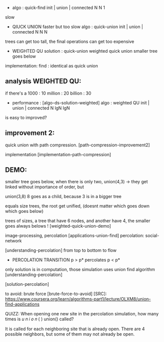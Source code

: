 
- algo : quick-find
init | union | connected
N N 1

slow

- QIUCK UNION
faster but too slow
algo : quick-union 
init | union | connected
N N N

trees can get too tall, the final operations can get too expensive

- WEIGHTED QU
solution : quick-union weighted quick union
smaller tree goes below

implementation:
find : identical as quick union


## analysis WEIGHTED QU: 
if there's a 1000 : 10
million : 20
billion : 30

- performance :
[algo-ds-solution-weighted]
algo : weighted QU
init | union | connected
N lgN lgN

is easy to improved?

## improvement 2:
quick union with path compression.
[path-compression-improvement2]

implementation
[implementation-path-compression]


## DEMO:
smaller tree goes below, 
when there is only two,
union(4,3) -> they get linked without importance of order, but

union(3,8)
8 goes as a child, because 3 is in a bigger tree

equals size trees, the root get unified, (doesnt matter which goes down which goes below)

trees of sizes, a tree that have 6 nodes, and another have 4, the smaller goes always belows !
[weighted-quick-union-demo]


image-processing, percolation
[applications-union-find]
percolation: social-network


[understanding-percolation]
from top to bottom to flow

- PERCOLATION TRANSITION
p > p* percolates
p < p*

only solution is in computation, those simulation uses union find algorithm
[understanding-percolation]

[solution-percolation]

to avoid: brute force
[brute-force-to-avoid]
[SRC]:
https://www.coursera.org/learn/algorithms-part1/lecture/OLXM8/union-find-applications


QUIZZ:
When opening one new site in the percolation simulation, how many times is 
𝑢
𝑛
𝑖
𝑜
𝑛
(
)
union() called?

It is called for each neighboring site that is already open. There are 4 possible neighbors, but some of them may not already be open.

